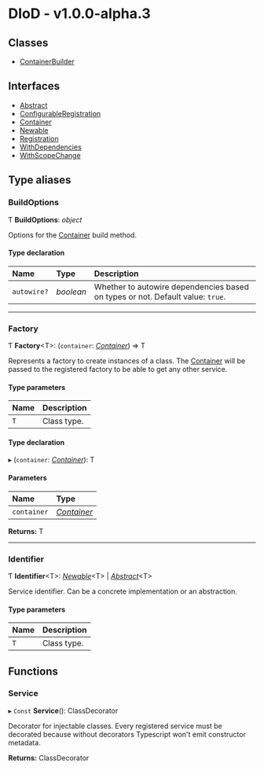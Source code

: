 # DIoD - v1.0.0-alpha.3

## Classes

- [ContainerBuilder](classes/containerbuilder.md)

## Interfaces

- [Abstract](interfaces/abstract.md)
- [ConfigurableRegistration](interfaces/configurableregistration.md)
- [Container](interfaces/container.md)
- [Newable](interfaces/newable.md)
- [Registration](interfaces/registration.md)
- [WithDependencies](interfaces/withdependencies.md)
- [WithScopeChange](interfaces/withscopechange.md)

## Type aliases

### BuildOptions

Ƭ **BuildOptions**: *object*

Options for the [Container](interfaces/container.md) build method.

#### Type declaration

| Name | Type | Description |
| :------ | :------ | :------ |
| `autowire?` | *boolean* | Whether to autowire dependencies based on types or not. Default value: `true`. |

___

### Factory

Ƭ **Factory**<T\>: (`container`: [*Container*](interfaces/container.md)) => T

Represents a factory to create instances of a class.
The [Container](interfaces/container.md) will be passed to the registered factory to be able to
get any other service.

#### Type parameters

| Name | Description |
| :------ | :------ |
| `T` | Class type. |

#### Type declaration

▸ (`container`: [*Container*](interfaces/container.md)): T

#### Parameters

| Name | Type |
| :------ | :------ |
| `container` | [*Container*](interfaces/container.md) |

**Returns:** T

___

### Identifier

Ƭ **Identifier**<T\>: [*Newable*](interfaces/newable.md)<T\> \| [*Abstract*](interfaces/abstract.md)<T\>

Service identifier. Can be a concrete implementation or an abstraction.

#### Type parameters

| Name | Description |
| :------ | :------ |
| `T` | Class type. |

## Functions

### Service

▸ `Const` **Service**(): ClassDecorator

Decorator for injectable classes. Every registered service must
be decorated because without decorators Typescript won't emit
constructor metadata.

**Returns:** ClassDecorator
